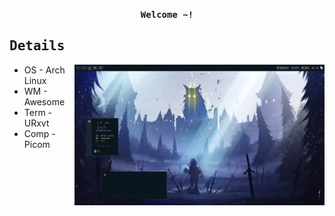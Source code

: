 <p align='center'>
  <samp><b>Welcome ~!</b></samp><br>
</p>

## <samp>Details</samp> 
<img alt="rice" align="right" width="400px" src="https://github.com/N3k0Ch4n/Another_dotfiles/blob/main/20-05-22_15:11:37.png"/>

- OS - Arch Linux
- WM - Awesome
- Term - URxvt
- Comp - Picom

